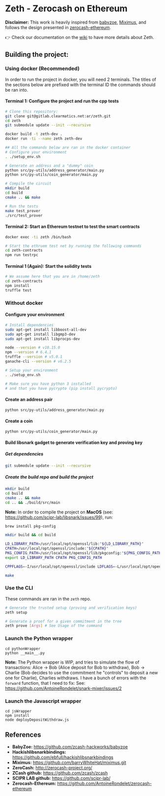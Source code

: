 # Zeth - Zerocash on Ethereum 

**Disclaimer:** This work is heavily inspired from [babyzoe](https://github.com/zcash-hackworks/babyzoe), [Miximus](https://github.com/barryWhiteHat/miximus.git), and follows the design presented in [zerocash-ethereum](https://github.com/AntoineRondelet/zerocash-ethereum).

:point_right: Check our documentation on the [wiki](https://gitlab.clearmatics.net/ar/zeth/wikis) to have more details about Zeth.

## Building the project:

### Using docker (Recommended)

In order to run the project in docker, you will need 2 terminals. The titles of the sections below are prefixed with the terminal ID the commands should be ran into.

#### Terminal 1: Configure the project and run the cpp tests

```bash
# Clone this repository:
git clone git@gitlab.clearmatics.net:ar/zeth.git
cd zeth
git submodule update --init --recursive

docker build -t zeth-dev .
docker run -ti --name zeth zeth-dev

## All the commands below are ran in the docker container
# Configure your environment
. ./setup_env.sh

# Generate an address and a "dummy" coin
python src/py-utils/address_generator/main.py
python src/py-utils/coin_generator/main.py

# Compile the circuit
mkdir build
cd build
cmake .. && make

# Run the tests
make test_prover
./src/test_prover
```

#### Terminal 2: Start an Ethereum testnet to test the smart contracts

```bash
docker exec -ti zeth /bin/bash

# Start the ethruem test net by running the following commands
cd zeth-contracts
npm run testrpc
```

#### Terminal 1 (Again): Start the solidity tests

```bash
# We assume here that you are in /home/zeth
cd zeth-contracts
npm install
truffle test
```

### Without docker

#### Configure your environment

```bash
# Install dependencies
sudo apt-get install libboost-all-dev
sudo apt-get install libgmp3-dev
sudo apt-get install libprocps-dev

node --version # v10.15.0
npm --version # 6.4.1
truffle --version # v5.0.1
ganache-cli --version # v6.2.5

# Setup your environment
. ./setup_env.sh

# Make sure you have python 3 installed
# and that you have pycrypto (pip install pycrypto)
```

#### Create an address pair

```bash
python src/py-utils/address_generator/main.py
```

#### Create a coin

```bash
python src/py-utils/coin_generator/main.py
```

#### Build libsnark gadget to generate verification key and proving key

##### Get dependencies

```bash
git submodule update --init --recursive
```

##### Create the build repo and build the project

```bash
mkdir build
cd build
cmake .. && make
cd .. && ./build/src/main
```

**Note:**
In order to compile the project on **MacOS** (see: https://github.com/scipr-lab/libsnark/issues/99), run:
```bash
brew install pkg-config

mkdir build && cd build

LD_LIBRARY_PATH=/usr/local/opt/openssl/lib:"${LD_LIBRARY_PATH}"
CPATH=/usr/local/opt/openssl/include:"${CPATH}"
PKG_CONFIG_PATH=/usr/local/opt/openssl/lib/pkgconfig:"${PKG_CONFIG_PATH}"
export LD_LIBRARY_PATH CPATH PKG_CONFIG_PATH

CPPFLAGS=-I/usr/local/opt/openssl/include LDFLAGS=-L/usr/local/opt/openssl/lib PKG_CONFIG_PATH=/usr/local/opt/openssl/lib/pkgconfig cmake -DWITH_PROCPS=OFF -DWITH_SUPERCOP=OFF ..

make
```

### Use the CLI

These commands are ran in the `zeth` repo.

```bash
# Generate the trusted setup (proving and verification keys)
zeth setup

# Generate a proof for a given commitment in the tree
zeth prove [Args] # See Usage of the command
```

### Launch the Python wrapper

```
cd pythonWrapper
python __main__.py
```

**Note:** The Python wrapper is WIP, and tries to simulate the flow of transactions: Alice -> Bob (Alice deposit for Bob to withdraw), Bob -> Charlie (Bob decides to use the commitment he "controls" to deposit a new one for Charlie), Charlies withdraws.
I have a bunch of errors with the `forward` function, that I need to fix: See: https://github.com/AntoineRondelet/snark-mixer/issues/2

### Launch the Javascript wrapper

```
cd jsWrapper
npm install
node deployDepositWithdraw.js
```

## References

- **BabyZoe:** https://github.com/zcash-hackworks/babyzoe
- **Hackishlibsnarkbindings:** https://github.com/ebfull/hackishlibsnarkbindings
- **Miximus:** https://github.com/barryWhiteHat/miximus.git
- **ZeroCash:** http://zerocash-project.org/
- **ZCash github:** https://github.com/zcash/zcash
- **SCIPR LAB github:** https://github.com/scipr-lab/
- **Zerocash-Ethereum:** https://github.com/AntoineRondelet/zerocash-ethereum
